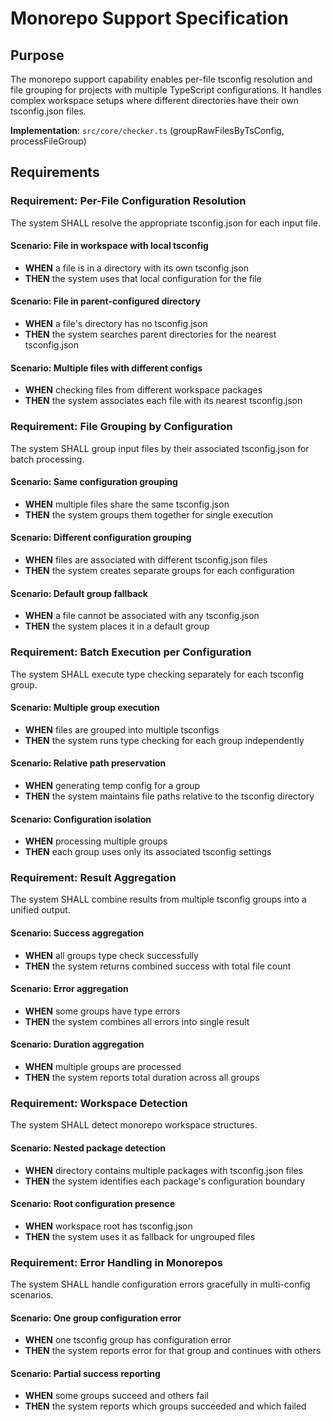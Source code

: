# Monorepo Support Specification

## Purpose

The monorepo support capability enables per-file tsconfig resolution and file grouping for projects with multiple TypeScript configurations. It handles complex workspace setups where different directories have their own tsconfig.json files.

**Implementation**: `src/core/checker.ts` (groupRawFilesByTsConfig, processFileGroup)

## Requirements

### Requirement: Per-File Configuration Resolution

The system SHALL resolve the appropriate tsconfig.json for each input file.

#### Scenario: File in workspace with local tsconfig

- **WHEN** a file is in a directory with its own tsconfig.json
- **THEN** the system uses that local configuration for the file

#### Scenario: File in parent-configured directory

- **WHEN** a file's directory has no tsconfig.json
- **THEN** the system searches parent directories for the nearest tsconfig.json

#### Scenario: Multiple files with different configs

- **WHEN** checking files from different workspace packages
- **THEN** the system associates each file with its nearest tsconfig.json

### Requirement: File Grouping by Configuration

The system SHALL group input files by their associated tsconfig.json for batch processing.

#### Scenario: Same configuration grouping

- **WHEN** multiple files share the same tsconfig.json
- **THEN** the system groups them together for single execution

#### Scenario: Different configuration grouping

- **WHEN** files are associated with different tsconfig.json files
- **THEN** the system creates separate groups for each configuration

#### Scenario: Default group fallback

- **WHEN** a file cannot be associated with any tsconfig.json
- **THEN** the system places it in a default group

### Requirement: Batch Execution per Configuration

The system SHALL execute type checking separately for each tsconfig group.

#### Scenario: Multiple group execution

- **WHEN** files are grouped into multiple tsconfigs
- **THEN** the system runs type checking for each group independently

#### Scenario: Relative path preservation

- **WHEN** generating temp config for a group
- **THEN** the system maintains file paths relative to the tsconfig directory

#### Scenario: Configuration isolation

- **WHEN** processing multiple groups
- **THEN** each group uses only its associated tsconfig settings

### Requirement: Result Aggregation

The system SHALL combine results from multiple tsconfig groups into a unified output.

#### Scenario: Success aggregation

- **WHEN** all groups type check successfully
- **THEN** the system returns combined success with total file count

#### Scenario: Error aggregation

- **WHEN** some groups have type errors
- **THEN** the system combines all errors into single result

#### Scenario: Duration aggregation

- **WHEN** multiple groups are processed
- **THEN** the system reports total duration across all groups

### Requirement: Workspace Detection

The system SHALL detect monorepo workspace structures.

#### Scenario: Nested package detection

- **WHEN** directory contains multiple packages with tsconfig.json files
- **THEN** the system identifies each package's configuration boundary

#### Scenario: Root configuration presence

- **WHEN** workspace root has tsconfig.json
- **THEN** the system uses it as fallback for ungrouped files

### Requirement: Error Handling in Monorepos

The system SHALL handle configuration errors gracefully in multi-config scenarios.

#### Scenario: One group configuration error

- **WHEN** one tsconfig group has configuration error
- **THEN** the system reports error for that group and continues with others

#### Scenario: Partial success reporting

- **WHEN** some groups succeed and others fail
- **THEN** the system reports which groups succeeded and which failed
